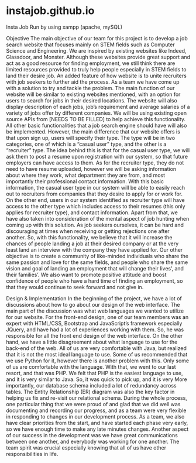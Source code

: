 # instajob.github.io
Insta Job
Run by using xampp (apache, mySQL)

Objective 
The main objective of our team for this project is to develop a job search website that focuses mainly on STEM fields such as Computer Science and Engineering. We are inspired by existing websites like Indeed, Glassdoor, and Monster. Although these websites provide great support and act as a good resource for finding employment, we still think there are limited resources provided to truly help people especially in STEM fields to land their desire job. An added feature of how website is to unite recruiters with job seekers to further aid the process.
As a team we have come up with a solution to try and tackle the problem. The main function of our website will be similar to existing websites mentioned, with an option for users to search for jobs in their desired locations. The website will also display description of each jobs, job’s requirement and average salaries of a variety of jobs offer by different companies. We will be using existing open source APIs from [NEEDS TO BE FILLED] to help achieve this functionality. All other basic functionalities that a job search engine should have will also be implemented. However, the main difference that our website offers is that upon sign up, users will specify their type. The type will be in two categories, one of which is a “casual user” type, and the other is a “recruiter” type. The idea behind this is that for the casual user type, we will ask them to post a resume upon registration with our system, so that future employers can have access to them. As for the recruiter type, they do not need to have resume uploaded, however we will be asking information about where they work, what department they are from, and most importantly their professional contact information. With this basic information, the casual user type in our system will be able to easily reach out to recruiters from companies that they desire to apply for or work for. On the other end, users in our system identified as recruiter type will have access to the other type which includes access to their resumes (this only applies for recruiter type), and contact information. Apart from that, we have also taken into consideration of the mental aspect of job hunting when coming up with this solution. As job seekers ourselves, it can be hard and discouraging at times when receiving or getting rejections one after another. So, with this functionality, we believe that it will increase the chances of people landing a job at their desired company or at the very least land an interview with the company they have applied for.
Our other objective is to create a community of like-minded individuals who share the same passion and love for the same fields, and people who share the same vision and goal of landing an employment that will change their lives’, and their families’. We also want to promote positive attitude and boost confidence of people who have a hard time of finding an employment, so that they would continue to seek forward and not give in.

Design & Implementation
In the beginning of the project, we have a lot of discussions about how to go about our design of the web interface. The main part of the discussion was what web languages we wanted to utilize for our website. For the front-end design, one of our team members was an expert with HTML/CSS, Bootstrap and JavaScript’s framework especially JQuery, and have had a lot of experiences working with them. So, he was responsible for all the front end design of the web interface. On the other hand, we have a little disagreement about what language to use for the back-end of the web. All of us are very comfortable with Java, but realized that it is not the most ideal language to use. Some of us recommended that we use Python for it, however there is another problem with this. Only some of us are comfortable with the language. With that, we went to our last resort, and that was PHP. We felt that PHP is the easiest language to use, and it is very similar to Java. So, it was quick to pick up, and it is very 
More importantly, our database schema included a lot of redundancy across tables. The Entity Relationship (ER) diagram was also the key factor in helping us fix and re-visit our relational schema.
During the whole process, one particular thing that we were proud of and glad that we did well was documenting and recording our progress, and as a team were very flexible in responding to changes in our development process. As a team, we also have clear priorities from the start, and have started each phase very early, so we have enough time to make any late minutes changes. Another aspect of our success in the development was we have great communications between one another, and everybody was working for one another. The team spirit was crucial especially knowing that all of us have other responsibilities in life.  


